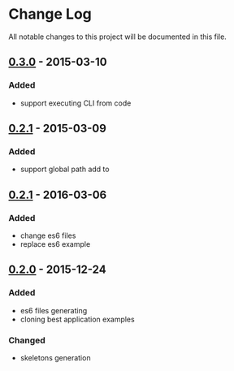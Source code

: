 # Change Log
All notable changes to this project will be documented in this file.

## [0.3.0] - 2015-03-10
### Added
- support executing CLI from code

## [0.2.1] - 2015-03-09
### Added
- support global path add to

## [0.2.1] - 2016-03-06
### Added
- change es6 files 
- replace es6 example

## [0.2.0] - 2015-12-24
### Added
- es6 files generating
- cloning best application examples

### Changed
- skeletons generation

[0.2.0]: https://github.com/denar90/marionette-cli/compare/v0.1.0...v0.2.0
[0.2.1]: https://github.com/denar90/marionette-cli/compare/v0.2.0...v0.2.1
[0.2.2]: https://github.com/denar90/marionette-cli/compare/v0.2.1...v0.2.2
[0.3.0]: https://github.com/denar90/marionette-cli/compare/v0.2.2...v0.3.0
